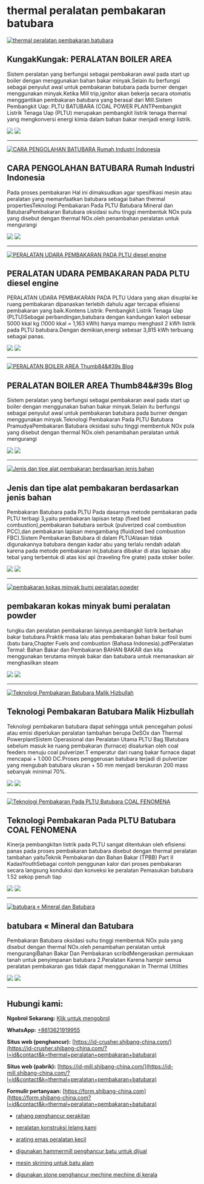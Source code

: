 # thermal peralatan pembakaran batubara

<a href="https://swt.shibang-china.com/?l=id&img&k=thermal+peralatan+pembakaran+batubara" target="_blank">![thermal peralatan pembakaran batubara](http://static.shibang-china.com/all-800x300/1061.jpg)</a>

## KungakKungak: PERALATAN BOILER AREA
Sistem peralatan yang berfungsi sebagai pembakaran awal pada start up boiler dengan menggunakan bahan bakar minyak.Selain itu berfungsi sebagai penyulut awal untuk pembakaran batubara pada burner dengan menggunakan minyak.Ketika Mill trip,ignitor akan bekerja secara otomatis menggantikan pembakaran batubara yang berasal dari Mill.Sistem Pembangkit Uap: PLTU BATUBARA (COAL POWER PLANTPembangkit Listrik Tenaga Uap (PLTU) merupakan pembangkit listrik tenaga thermal yang mengkonversi energi kimia dalam bahan bakar menjadi energi listrik.


<a href="https://whatsapp.shibangsoft.com/WhatsApp.php" target="_blank" title="WhatsApp">![](http://static.shibang-china.com/icon/whatsapp.png)</a> <a href="https://swt.shibang-china.com/?l=id&icon&k=thermal+peralatan+pembakaran+batubara" target="_blank">![](http://static.shibang-china.com/icon/chat-id.png)</a>

---

<a href="https://swt.shibang-china.com/?l=id&img&k=thermal+peralatan+pembakaran+batubara" target="_blank">![CARA PENGOLAHAN BATUBARA Rumah Industri Indonesia](http://static.shibang-china.com/all-800x300/848.jpg)</a>

## CARA PENGOLAHAN BATUBARA Rumah Industri Indonesia
Pada proses pembakaran Hal ini dimaksudkan agar spesifikasi mesin atau peralatan yang memanfaatkan batubara sebagai bahan thermal propertiesTeknologi Pembakaran Pada PLTU Batubara Mineral dan BatubaraPembakaran Batubara oksidasi suhu tinggi membentuk NOx pula yang disebut dengan thermal NOx.oleh penambahan peralatan untuk mengurangi


<a href="https://whatsapp.shibangsoft.com/WhatsApp.php" target="_blank" title="WhatsApp">![](http://static.shibang-china.com/icon/whatsapp.png)</a> <a href="https://swt.shibang-china.com/?l=id&icon&k=thermal+peralatan+pembakaran+batubara" target="_blank">![](http://static.shibang-china.com/icon/chat-id.png)</a>

---

<a href="https://swt.shibang-china.com/?l=id&img&k=thermal+peralatan+pembakaran+batubara" target="_blank">![PERALATAN UDARA PEMBAKARAN PADA PLTU diesel engine](http://static.shibang-china.com/all-800x300/349.jpg)</a>

## PERALATAN UDARA PEMBAKARAN PADA PLTU diesel engine
PERALATAN UDARA PEMBAKARAN PADA PLTU Udara yang akan disuplai ke ruang pembakaran dipanaskan terlebih dahulu agar tercapai efisiensi pembakaran yang baik.Kontens Listrik: Pembangkit Listrik Tenaga Uap (PLTU)Sebagai perbandingan,batubara dengan kandungan kalori sebesar 5000 kkal kg (1000 kkal = 1,163 kWh) hanya mampu menghasil 2 kWh listrik pada PLTU batubara.Dengan demikian,energi sebesar 3,815 kWh terbuang sebagai panas.


<a href="https://whatsapp.shibangsoft.com/WhatsApp.php" target="_blank" title="WhatsApp">![](http://static.shibang-china.com/icon/whatsapp.png)</a> <a href="https://swt.shibang-china.com/?l=id&icon&k=thermal+peralatan+pembakaran+batubara" target="_blank">![](http://static.shibang-china.com/icon/chat-id.png)</a>

---

<a href="https://swt.shibang-china.com/?l=id&img&k=thermal+peralatan+pembakaran+batubara" target="_blank">![PERALATAN BOILER AREA Thumb84&#39s Blog](http://static.shibang-china.com/all-800x300/981.jpg)</a>

## PERALATAN BOILER AREA Thumb84&#39s Blog
Sistem peralatan yang berfungsi sebagai pembakaran awal pada start up boiler dengan menggunakan bahan bakar minyak.Selain itu berfungsi sebagai penyulut awal untuk pembakaran batubara pada burner dengan menggunakan minyak.Teknologi Pembakaran Pada PLTU Batubara PramudyaPembakaran Batubara oksidasi suhu tinggi membentuk NOx pula yang disebut dengan thermal NOx.oleh penambahan peralatan untuk mengurangi


<a href="https://whatsapp.shibangsoft.com/WhatsApp.php" target="_blank" title="WhatsApp">![](http://static.shibang-china.com/icon/whatsapp.png)</a> <a href="https://swt.shibang-china.com/?l=id&icon&k=thermal+peralatan+pembakaran+batubara" target="_blank">![](http://static.shibang-china.com/icon/chat-id.png)</a>

---

<a href="https://swt.shibang-china.com/?l=id&img&k=thermal+peralatan+pembakaran+batubara" target="_blank">![Jenis dan tipe alat pembakaran berdasarkan jenis bahan](http://static.shibang-china.com/all-800x300/971.jpg)</a>

## Jenis dan tipe alat pembakaran berdasarkan jenis bahan
Pembakaran Batubara pada PLTU Pada dasarnya metode pembakaran pada PLTU terbagi 3,yaitu pembakaran lapisan tetap (fixed bed combustion),pembakaran batubara serbuk (pulverized coal combustion PCC),dan pembakaran lapisan mengambang (fluidized bed combustion FBC).Sistem Pembakaran Batubara di dalam PLTUAlasan tidak digunakannya batubara dengan kadar abu yang terlalu rendah adalah karena pada metode pembakaran ini,batubara dibakar di atas lapisan abu tebal yang terbentuk di atas kisi api (traveling fire grate) pada stoker boiler.


<a href="https://whatsapp.shibangsoft.com/WhatsApp.php" target="_blank" title="WhatsApp">![](http://static.shibang-china.com/icon/whatsapp.png)</a> <a href="https://swt.shibang-china.com/?l=id&icon&k=thermal+peralatan+pembakaran+batubara" target="_blank">![](http://static.shibang-china.com/icon/chat-id.png)</a>

---

<a href="https://swt.shibang-china.com/?l=id&img&k=thermal+peralatan+pembakaran+batubara" target="_blank">![pembakaran kokas minyak bumi peralatan powder](http://static.shibang-china.com/all-800x300/1464.jpg)</a>

## pembakaran kokas minyak bumi peralatan powder
tungku dan peralatan pembakaran lainnya.pembangkit listrik berbahan bakar batubara.Praktik masa lalu atas pembakaran bahan bakar fosil bumi (batu bara,Chapter Fuels and combustion (Bahasa Indonesia).pdfPeralatan Termal: Bahan Bakar dan Pembakaran BAHAN BAKAR dan kita menggunakan terutama minyak bakar dan batubara untuk memanaskan air menghasilkan steam


<a href="https://whatsapp.shibangsoft.com/WhatsApp.php" target="_blank" title="WhatsApp">![](http://static.shibang-china.com/icon/whatsapp.png)</a> <a href="https://swt.shibang-china.com/?l=id&icon&k=thermal+peralatan+pembakaran+batubara" target="_blank">![](http://static.shibang-china.com/icon/chat-id.png)</a>

---

<a href="https://swt.shibang-china.com/?l=id&img&k=thermal+peralatan+pembakaran+batubara" target="_blank">![Teknologi Pembakaran Batubara Malik Hizbullah](http://static.shibang-china.com/all-800x300/1088.jpg)</a>

## Teknologi Pembakaran Batubara Malik Hizbullah
Teknologi pembakaran batubara dapat sehingga untuk pencegahan polusi atau emisi diperlukan peralatan tambahan berupa DeSOx dan Thermal PowerplantSistem Operasional dan Peralatan Utama PLTU Bag.1Batubara sebelum masuk ke ruang pembakaran (furnace) disalurkan oleh coal feeders menuju coal pulverizer.T emperatur dari ruang bakar furnace dapat mencapai + 1.000 DC.Proses penggerusan batubara terjadi di pulverizer yang mengubah batubara ukuran + 50 mm menjadi berukuran 200 mass sebanyak minimal 70%.


<a href="https://whatsapp.shibangsoft.com/WhatsApp.php" target="_blank" title="WhatsApp">![](http://static.shibang-china.com/icon/whatsapp.png)</a> <a href="https://swt.shibang-china.com/?l=id&icon&k=thermal+peralatan+pembakaran+batubara" target="_blank">![](http://static.shibang-china.com/icon/chat-id.png)</a>

---

<a href="https://swt.shibang-china.com/?l=id&img&k=thermal+peralatan+pembakaran+batubara" target="_blank">![Teknologi Pembakaran Pada PLTU Batubara COAL FENOMENA](http://static.shibang-china.com/all-800x300/968.jpg)</a>

## Teknologi Pembakaran Pada PLTU Batubara COAL FENOMENA
Kinerja pembangkitan listrik pada PLTU sangat ditentukan oleh efisiensi panas pada proses pembakaran batubara disebut dengan thermal peralatan tambahan yaituTeknik Pembakaran dan Bahan Bakar (TPBB) Part II KadasYouthSebagai contoh penggunan kalor dari proses pembakaran secara langsung konduksi dan konveksi ke peralatan Pemasukan batubara 1.52 sekop penuh tiap


<a href="https://whatsapp.shibangsoft.com/WhatsApp.php" target="_blank" title="WhatsApp">![](http://static.shibang-china.com/icon/whatsapp.png)</a> <a href="https://swt.shibang-china.com/?l=id&icon&k=thermal+peralatan+pembakaran+batubara" target="_blank">![](http://static.shibang-china.com/icon/chat-id.png)</a>

---

<a href="https://swt.shibang-china.com/?l=id&img&k=thermal+peralatan+pembakaran+batubara" target="_blank">![batubara « Mineral dan Batubara](http://static.shibang-china.com/all-800x300/1476.jpg)</a>

## batubara « Mineral dan Batubara
Pembakaran Batubara oksidasi suhu tinggi membentuk NOx pula yang disebut dengan thermal NOx.oleh penambahan peralatan untuk mengurangiBahan Bakar Dan Pembakaran scribdMengeraskan permukaan tanah untuk penyimpanan batubara 2.Peralatan Karena hampir semua peralatan pembakaran gas tidak dapat menggunakan in Thermal Utilities


<a href="https://whatsapp.shibangsoft.com/WhatsApp.php" target="_blank" title="WhatsApp">![](http://static.shibang-china.com/icon/whatsapp.png)</a> <a href="https://swt.shibang-china.com/?l=id&icon&k=thermal+peralatan+pembakaran+batubara" target="_blank">![](http://static.shibang-china.com/icon/chat-id.png)</a>

---
## Hubungi kami:

**Ngobrol Sekarang:** [Klik untuk mengobrol](https://swt.shibang-china.com?l=id&contact&k=thermal+peralatan+pembakaran+batubara)

**WhatsApp:**  [+8613621919955](https://whatsapp.shibangsoft.com/WhatsApp.php)

**Situs web (penghancur):** [https://id-crusher.shibang-china.com/](https://id-crusher.shibang-china.com/?l=id&contact&k=thermal+peralatan+pembakaran+batubara)

**Situs web (pabrik):** [https://id-mill.shibang-china.com/](https://id-mill.shibang-china.com/?l=id&contact&k=thermal+peralatan+pembakaran+batubara)

**Formulir pertanyaan:** [https://form.shibang-china.com](https://form.shibang-china.com?l=id&contact&k=thermal+peralatan+pembakaran+batubara)

* [rahang penghancur perakitan](../31/rahang%20penghancur%20perakitan.md)

* [peralatan konstruksi lelang kami](../33/peralatan%20konstruksi%20lelang%20kami.md)

* [arating emas peralatan kecil](../38/arating%20emas%20peralatan%20kecil.md)

* [digunakan hammermill penghancur batu untuk dijual](../34/digunakan%20hammermill%20penghancur%20batu%20untuk%20dijual.md)

* [mesin skrining untuk batu alam](../37/mesin%20skrining%20untuk%20batu%20alam.md)

* [digunakan stone penghancur mechine mechine di kerala](../40/digunakan%20stone%20penghancur%20mechine%20mechine%20di%20kerala.md)